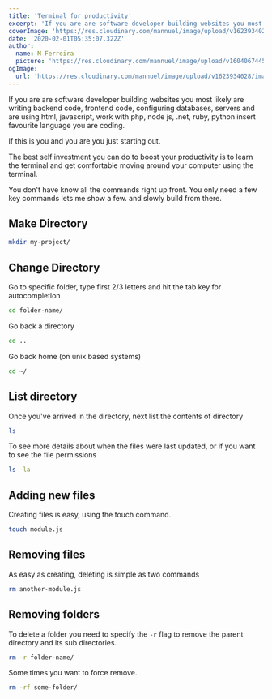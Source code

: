 ```yaml
---
title: 'Terminal for productivity'
excerpt: 'If you are are software developer building websites you most likely are writing backend code, frontend code, configuring databases, servers and are using html, javascript, work with php, node js, .net, ruby, python insert favourite language you are coding.'
coverImage: 'https://res.cloudinary.com/mannuel/image/upload/v1623934028/images/terminal-article.png'
date: '2020-02-01T05:35:07.322Z'
author:
  name: M Ferreira
  picture: 'https://res.cloudinary.com/mannuel/image/upload/v1604067445/images/mee.jpg'
ogImage:
  url: 'https://res.cloudinary.com/mannuel/image/upload/v1623934028/images/terminal-article.png'
---
```


If you are are software developer building websites you most likely are writing backend code, frontend code, configuring databases, servers and are using html, javascript, work with php, node js, .net, ruby, python insert favourite language you are coding.

If this is you and you are you just starting out.

The best self investment you can do to boost your productivity is to learn the terminal and get comfortable moving around your computer using the terminal.

You don't have know all the commands right up front. You only need a few key commands lets me show a few. and slowly build from there.

## Make Directory

```bash
mkdir my-project/
```

## Change Directory

Go to specific folder, type first 2/3 letters and hit the tab key for autocompletion

```bash
cd folder-name/
```

Go back a directory

```bash
cd ..
```

Go back home (on unix based systems)

```bash
cd ~/
```

## List directory

Once you've arrived in the directory, next list the contents of directory

```bash
ls
```

To see more details about when the files were last updated, or if you want to see the file permissions

```bash
ls -la
```

## Adding new files

Creating files is easy, using the touch command.

```bash
touch module.js
```

## Removing files

As easy as creating, deleting is simple as two commands

```bash
rm another-module.js
```

## Removing folders

To delete a folder you need to specify the `-r` flag to remove the parent directory and its sub directories.

```bash
rm -r folder-name/
```

Some times you want to force remove.

```bash
rm -rf some-folder/
```
